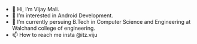 - 👋 Hi, I’m Vijay Mali.
- 👀 I’m interested in Android Development.
- 🌱 I’m currently persuing B.Tech in Computer Science and Engineering at Walchand college of engineering.
- 📫 How to reach me insta @itz.viju

<!---
viju2004/viju2004 is a ✨ special ✨ repository because its `README.md` (this file) appears on your GitHub profile.
You can click the Preview link to take a look at your changes.
--->
